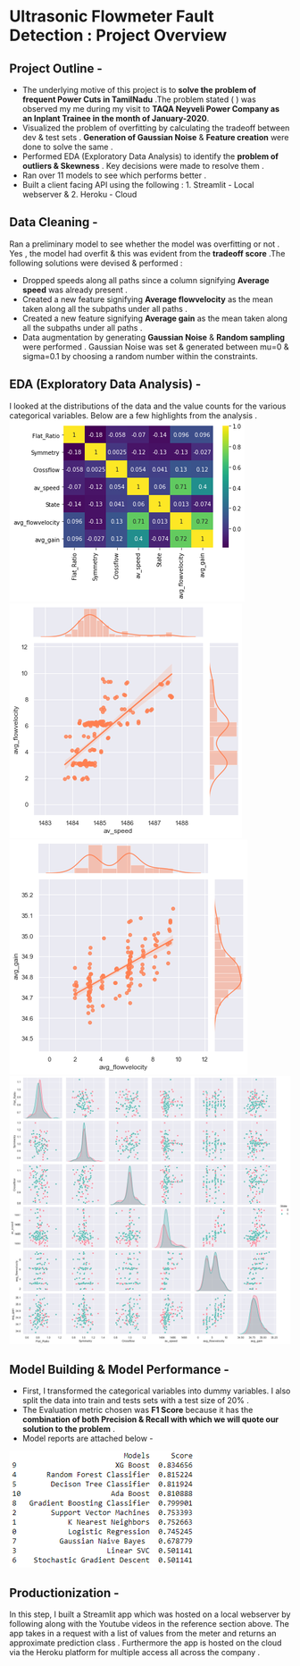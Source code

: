 # Ultrasonic Flowmeter Fault Detection : Project Overview 

## Project Outline - 
- The underlying motive of this project is to **solve the problem of frequent Power Cuts in TamilNadu** .The problem stated ( ) was observed my me during my visit to **TAQA Neyveli Power Company as an Inplant Trainee in the month of January-2020**.
- Visualized the problem of overfitting by calculating the tradeoff between dev & test sets . **Generation of Gaussian Noise** & **Feature creation** were done to solve the same .
- Performed EDA (Exploratory Data Analysis) to identify the **problem of outliers & Skewness** . Key decisions were made to resolve them . 
- Ran over 11 models to see which performs better . 
- Built a client facing API using the following : 1. Streamlit - Local webserver & 2. Heroku - Cloud 

## Data Cleaning - 
Ran a preliminary model to see whether the model was overfitting or not . Yes , the model had overfit & this was evident from the **tradeoff score** .The following solutions were devised & performed :
- Dropped speeds along all paths since a column signifying **Average speed** was already present .
- Created a new feature signifying **Average flowvelocity** as the mean taken along all the subpaths under all paths .
- Created a new feature signifying **Average gain** as the mean taken along all the subpaths under all paths .
- Data augmentation by generating **Gaussian Noise** & **Random sampling** were performed . Gaussian Noise was set & generated between mu=0 & sigma=0.1 by choosing a random number within the constraints.

## EDA (Exploratory Data Analysis) - 
I looked at the distributions of the data and the value counts for the various categorical variables. Below are a few highlights from the analysis .
![](correlation.png)
![](feature-correlation-1.png)
![](feature-correlation-2.png)  	
![](pairplot.png)

## Model Building & Model Performance - 
- First, I transformed the categorical variables into dummy variables. I also split the data into train and tests sets with a test size of 20% . 
- The Evaluation metric chosen was **F1 Score** because it has the **combination of both Precision & Recall with which we will quote our solution to the problem** . 
- Model reports are attached below - 

![](model-performance.PNG)

## Productionization - 
In this step, I built a Streamlit app which was hosted on a local webserver by following along with the Youtube videos in the reference section above. The app takes in a request with a list of values from the meter and returns an approximate prediction class . Furthermore the app is hosted on the cloud via the Heroku platform for multiple access all across the company . 
